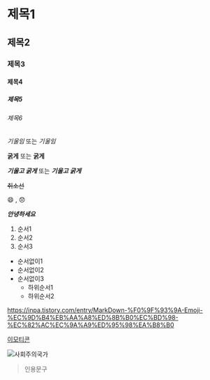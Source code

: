 # 제목1
## 제목2
### 제목3
#### 제목4
##### 제목5
###### 제목6

*기울임* 또는 _기울임_

**굵게** 또는 __굵게__

***기울고 굵게*** 또는 ___기울고 굵게___

~~취소선~~

:smile: , :disappointed:

***안녕하세요***

1. 순서1
2. 순서2
3. 순서3

+ 순서없이1
+ 순서없이2
+ 순서없이3
    + 하위순서1
    + 하위순서2

<https://inpa.tistory.com/entry/MarkDown-%F0%9F%93%9A-Emoji-%EC%9D%B4%EB%AA%A8%ED%8B%B0%EC%BD%98-%EC%82%AC%EC%9A%A9%ED%95%98%EA%B8%B0>

[이모티콘](https://inpa.tistory.com/entry/MarkDown-%F0%9F%93%9A-Emoji-%EC%9D%B4%EB%AA%A8%ED%8B%B0%EC%BD%98-%EC%82%AC%EC%9A%A9%ED%95%98%EA%B8%B0)

![사회주의국가](https://flexible.img.hani.co.kr/flexible/normal/818/491/imgdb/child/2025/0903/53_17568888032801_20250903503781.webp)

> 인용문구
